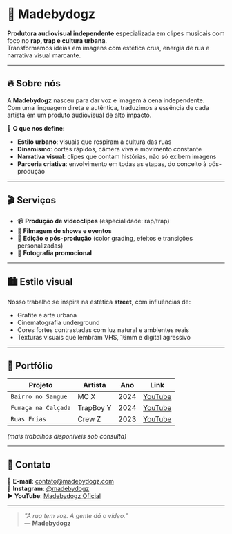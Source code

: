 # 🎥 Madebydogz

**Produtora audiovisual independente** especializada em clipes musicais com foco no **rap, trap e cultura urbana**.  
Transformamos ideias em imagens com estética crua, energia de rua e narrativa visual marcante.

---

## 🔥 Sobre nós
A **Madebydogz** nasceu para dar voz e imagem à cena independente.  
Com uma linguagem direta e autêntica, traduzimos a essência de cada artista em um produto audiovisual de alto impacto.

🎯 **O que nos define:**
- **Estilo urbano**: visuais que respiram a cultura das ruas  
- **Dinamismo**: cortes rápidos, câmera viva e movimento constante  
- **Narrativa visual**: clipes que contam histórias, não só exibem imagens  
- **Parceria criativa**: envolvimento em todas as etapas, do conceito à pós-produção  

---

## 🎬 Serviços
- 📹 **Produção de videoclipes** (especialidade: rap/trap)  
- 🎥 **Filmagem de shows e eventos**  
- 🎨 **Edição e pós-produção** (color grading, efeitos e transições personalizadas)  
- 📸 **Fotografia promocional**  

---

## 🏙 Estilo visual
Nosso trabalho se inspira na estética **street**, com influências de:
- Grafite e arte urbana
- Cinematografia underground
- Cores fortes contrastadas com luz natural e ambientes reais
- Texturas visuais que lembram VHS, 16mm e digital agressivo

---

## 📂 Portfólio

| Projeto | Artista | Ano | Link |
|---------|---------|-----|------|
| `Bairro no Sangue` | MC X | 2024 | [YouTube](#) |
| `Fumaça na Calçada` | TrapBoy Y | 2024 | [YouTube](#) |
| `Ruas Frias` | Crew Z | 2023 | [YouTube](#) |

*(mais trabalhos disponíveis sob consulta)*

---

## 🤝 Contato
📧 **E-mail**: contato@madebydogz.com  
📱 **Instagram**: [@madebydogz](https://instagram.com/madebydogz)  
▶️ **YouTube**: [Madebydogz Oficial](#)  

---

> _"A rua tem voz. A gente dá o vídeo."_  
> — **Madebydogz**
